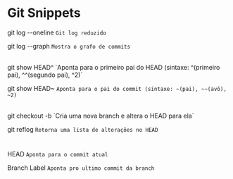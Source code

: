 # Git Snippets

git log --oneline `Git log reduzido`

git log --graph `Mostra o grafo de commits`

<br/>
git show HEAD^ `Aponta para o primeiro pai do HEAD (sintaxe: ^(primeiro pai), ^^(segundo pai), ^2)`

git show HEAD~ `Aponta para o pai do commit (sintaxe: ~(pai), ~~(avô), ~2)`

<br/>
git checkout -b <branch_name> `Cria uma nova branch e altera o HEAD para ela`

git reflog `Retorna uma lista de alterações no HEAD`

#

HEAD `Aponta para o commit atual`

Branch Label `Aponta pro ultimo commit da branch`
